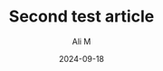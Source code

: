 ---
title: "Second test article"
date: 2024-09-18
layout: "article.njk"
tags: ["post"]
featuredImage: /assets/images/article-5.jpg
imageAlt: Mountain landscape
categories: ["Hiking", "Short Ride"] 
author: "Ali M"
featured: False 
---